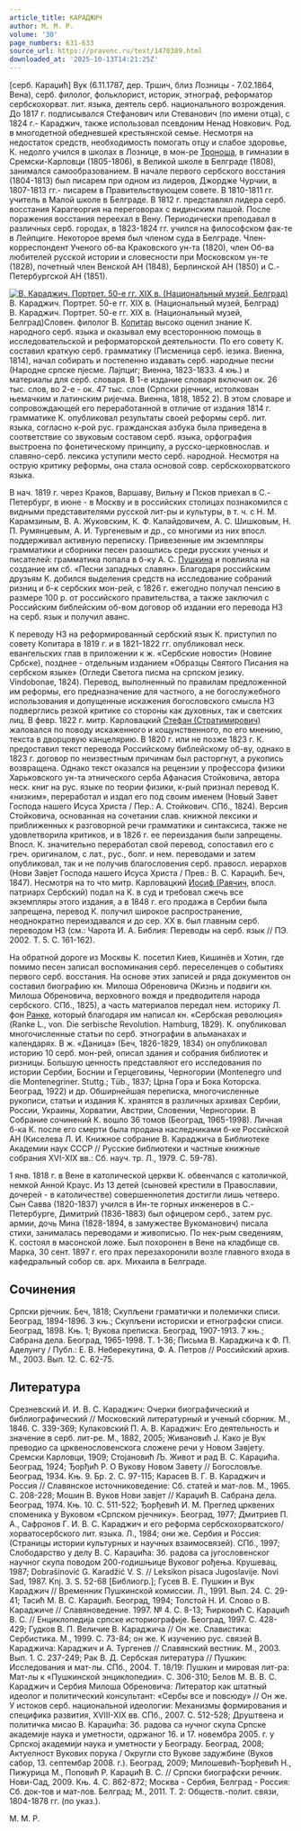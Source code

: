 ```yaml
---
article_title: КАРАДЖИЧ
author: М. М. Р.
volume: '30'
page_numbers: 631-633
source_url: https://pravenc.ru/text/1470389.html
downloaded_at: '2025-10-13T14:21:25Z'
---
```


[серб. Караџић] Вук (6.11.1787, дер. Тршич, близ Лозницы - 7.02.1864, Вена), серб. филолог, фольклорист, историк, этнограф, реформатор сербскохорват. лит. языка, деятель серб. национального возрождения. До 1817 г. подписывался Стефанович или Стеванович (по имени отца), с 1824 г.- Караджич, также использовал псевдоним Ненад Новкович. Род. в многодетной обедневшей крестьянской семье. Несмотря на недостаток средств, необходимость помогать отцу и слабое здоровье, К. недолго учился в школах в Лознице, в мон-ре [Троноша](https://pravenc.ru/text/Троноша.html), в гимназии в Сремски-Карловци (1805-1806), в Великой школе в Белграде (1808), занимался самообразованием. В начале первого сербского восстания (1804-1813) был писарем при одном из лидеров, Джордже Чурчии, в 1807-1813 гг.- писарем в Правительствующем совете. В 1810-1811 гг. учитель в Малой школе в Белграде. В 1812 г. представлял лидера серб. восстания Карагеоргия на переговорах с видинским пашой. После поражения восстания переехал в Вену. Периодически преподавал в различных серб. городах, в 1823-1824 гг. учился на философском фак-те в Лейпциге. Некоторое время был членом суда в Белграде. Член-корреспондент Ученого об-ва Краковского ун-та (1820), член Об-ва любителей русской истории и словесности при Московском ун-те (1828), почетный член Венской АН (1848), Берлинской АН (1850) и С.-Петербургской АН (1851).

[![В. Караджич. Портрет. 50-е гг. XIX в. (Национальный музей, Белград)](https://pravenc.ru/data/2012/09/11/1233263821/i200.jpg "Кликните для увеличения картинки")](https://pravenc.ru/data/2012/09/11/1233263821/i400.jpg)В. Караджич. Портрет. 50-е гг. XIX в. (Национальный музей, Белград)  
В. Караджич. Портрет. 50-е гг. XIX в. (Национальный музей, Белград)Словен. филолог В. [Копитар](https://pravenc.ru/text/Копитар.html) высоко оценил знание К. народного серб. языка и оказывал ему всестороннюю помощь в исследовательской и реформаторской деятельности. По его совету К. составил краткую серб. грамматику (Писменица серб. iезика. Виенна, 1814), начал собирать и постепенно издавать серб. народные песни (Народне српске пjесме. Лаjпциг; Виенна, 1823-1833. 4 књ.) и материалы для серб. словаря. В 1-е издание словаря включил ок. 26 тыс. слов, во 2-е - ок. 47 тыс. слов (Српски рjечник, истолкован њемачким и латинским риjечма. Виенна, 1818, 1852 2). В этом словаре и сопровождающей его переработанной в отличие от издания 1814 г. грамматике К. опубликовал результаты своей реформы серб. лит. языка, согласно к-рой рус. гражданская азбука была приведена в соответствие со звуковым составом серб. языка, орфография выстроена по фонетическому принципу, а русско-церковнослав. и славяно-серб. лексика уступили место серб. народной. Несмотря на острую критику реформы, она стала основой совр. сербскохорватского языка.

В нач. 1819 г. через Краков, Варшаву, Вильну и Псков приехал в С.-Петербург, в июне - в Москву и в российских столицах познакомился с видными представителями русской лит-ры и культуры, в т. ч. с Н. М. Карамзиным, В. А. Жуковским, К. Ф. Калайдовичем, А. С. Шишковым, Н. П. Румянцевым, А. И. Тургеневым и др., со многими из них впосл. поддерживал активную переписку. Привезенные им экземпляры грамматики и сборники песен разошлись среди русских ученых и писателей: грамматика попала в б-ку А. С. [Пушкина](https://pravenc.ru/text/Пушкина.html) и повлияла на создание им сб. «Песни западных славян». Благодаря российским друзьям К. добился выделения средств на исследование собраний ризниц и б-к сербских мон-рей, с 1826 г. ежегодно получал пенсию в размере 100 р. от российского правительства, а также заключил с Российским библейским об-вом договор об издании его перевода НЗ на серб. язык и получил аванс.

К переводу НЗ на реформированный сербский язык К. приступил по совету Копитара в 1819 г. и в 1821-1822 гг. опубликовал неск. евангельских глав в приложении к ж. «Сербские новости» (Новине Србске), позднее - отдельным изданием «Образцы Святого Писания на сербском языке» (Огледи Светога писма на српском jезику. Vindobonae, 1824). Перевод, выполненный по правилам предложенной им реформы, его предназначение для частного, а не богослужебного использования и допущенные искажения богословского смысла НЗ подверглись резкой критике со стороны как духовных, так и светских лиц. В февр. 1822 г. митр. Карловацкий [Стефан (Стратимирович)](<https://pravenc.ru/text/Стефан (Стратимирович).html>) жаловался по поводу искаженного и кощунственного, по его мнению, текста в дворцовую канцелярию. В 1820 г. или не позже 1823 г. К. предоставил текст перевода Российскому библейскому об-ву, однако в 1823 г. договор по неизвестным причинам был расторгнут, а рукопись возвращена. Однако текст оказался на рецензии у профессора физики Харьковского ун-та этнического серба Афанасия Стойковича, автора неск. книг на рус. языке по теории физики, к-рый признал перевод К. «низким», переработал и издал его под своим именем (Новый Завет Господа нашего Исуса Христа / Пер.: А. Стойкович. СПб., 1824). Версия Стойковича, основанная на сочетании слав. книжной лексики и приближенных к разговорной речи грамматики и синтаксиса, также не удовлетворила критиков, и в 1826 г. ее переиздания были запрещены. Впосл. К. значительно переработал свой перевод, сопоставил его с греч. оригиналом, с лат., рус., болг. и нем. переводами и затем опубликовал, так и не получив благословения серб. правосл. иерархов (Нови Завjет Господа нашего Исуса Христа / Прев.: В. С. Караџић. Беч, 1847). Несмотря на то что митр. Карловацкий [Иосиф (Раячич](<https://pravenc.ru/text/Иосиф (Раячич.html>), впосл. патриарх Сербский) подал на К. в суд и требовал сжечь все экземпляры этого издания, а в 1848 г. его продажа в Сербии была запрещена, перевод К. получил широкое распространение, неоднократно переиздавался и до сер. ХХ в. был главным серб. переводом НЗ (см.: Чарота И. А. Библия: Переводы на серб. язык // ПЭ. 2002. Т. 5. С. 161-162).

На обратной дороге из Москвы К. посетил Киев, Кишинёв и Хотин, где помимо песен записал воспоминания серб. переселенцев о событиях первого серб. восстания. На основе этих записей и ряда документов он составил биографию кн. Милоша Обреновича (Жизнь и подвиги кн. Милоша Обреновича, верховного вождя и предводителя народа сербского. СПб., 1825), а часть материалов передал нем. историку Л. фон [Ранке](https://pravenc.ru/text/Ранке.html), который благодаря им написал кн. «Сербская революция» (Ranke L., von. Die serbische Revolution. Hamburg, 1829). К. опубликовал многочисленные статьи по серб. этнографии в альманахах и календарях. В ж. «Даница» (Беч, 1826-1829, 1834) он опубликовал историю 10 серб. мон-рей, описал здания и собрания библиотек и ризницы. Большую ценность представляют его исследования по истории Сербии, Боснии и Герцеговины, Черногории (Montenegro und die Montenegriner. Stuttg.; Тüb., 1837; Црна Гора и Бока Которска. Београд, 1922) и др. Обширнейшая переписка, многочисленные рукописи, статьи и издания К. хранятся в различных архивах Сербии, России, Украины, Хорватии, Австрии, Словении, Черногории. В Собрание сочинений К. вошло 36 томов (Београд, 1965-1998). Личная б-ка К. после его смерти была продана наследниками б-ке Российской АН (Киселева Л. И. Книжное собрание В. Караджича в Библиотеке Академии наук СССР // Русские библиотеки и частные книжные собрания XVI-XIX вв.: Сб. науч. тр. Л., 1979. С. 59-78).

1 янв. 1818 г. в Вене в католической церкви К. обвенчался с католичкой, немкой Анной Краус. Из 13 детей (сыновей крестили в Православии, дочерей - в католичестве) совершеннолетия достигли лишь четверо. Сын Савва (1820-1837) учился в Ин-те горных инженеров в С.-Петербурге, Димитрий (1836-1883) был офицером серб., затем рус. армии, дочь Мина (1828-1894, в замужестве Вукоманович) писала стихи, занималась переводами и живописью. По нек-рым сведениям, К. состоял в масонской ложе. Был похоронен в Вене на кладбище св. Марка, 30 сент. 1897 г. его прах перезахоронили возле главного входа в кафедральный собор св. арх. Михаила в Белграде.

## Сочинения

Српски рjечник. Беч, 1818; Скупљени граматички и полемички списи. Београд, 1894-1896. 3 књ.; Скупљени историски и етнографски списи. Београд, 1898. Књ. 1; Вукова преписка. Београд, 1907-1913. 7 књ.; Сабрана дела. Београд, 1965-1998. Т. 1-36; Письма В. Караджича к Ф. П. Аделунгу / Публ.: Е. В. Неберекутина, Ф. А. Петров // Российский архив. М., 2003. Вып. 12. С. 62-75.

## Литература

Срезневский И. И. В. С. Караджич: Очерки биографический и библиографический // Московский литературный и ученый сборник. М., 1846. С. 339-369; Кулаковский П. А. В. Караджич: Его деятельность и значение в серб. лит-ре. М., 1882, 2005; Живановић J. Како jе Вук преводио са црквенословенскога сложене речи у Новом Завjету. Сремски Карловци, 1909; Стоjановић Љ. Живот и рад В. С. Караџића. Београд, 1924; Ђорђић P. O Вукову Новом Завету // Богословље. Београд, 1934. Књ. 9. Бр. 2. С. 97-115; Карасев В. Г. В. Караджич и Россия // Славянское источниковедение: Сб. статей и мат-лов. М., 1965. С. 208-228; Мошин В. Вуков Нови завjет // Караџић В. Сабрана дела. Београд, 1974. Књ. 10. С. 511-522; Ђорђевић И. М. Преглед црквених споменика у Вуковом «Српском рjечнику». Београд, 1977; Дмитриев П. А., Сафронов Г. И. В. С. Караджич и его реформа сербскохорватского/хорватосербского лит. языка. Л., 1984; они же. Сербия и Россия: (Страницы истории культурных и научных взаимосвязей). СПб., 1997; Слободарство у делу В. С. Караџића: Зб. радова са jугословенског научног скупа поводом 200-годишњице Вуковог рођења. Крушевац, 1987; Dobrašinović G. Karadžić V. S. // Leksikon pisaca Jugoslavije. Novi Sad, 1987. Knj. 3. S. 52-68 [Библиогр.]; Гусев В. Е. Пушкин и Вук Караджич // Временник Пушкинской комиссии. Л., 1991. Вып. 24. С. 29-41; Тасић М. В. С. Караџић. Београд, 1994; Толстой Н. И. Слово о В. Караджиче // Славяноведение. 1997. № 4. С. 8-13; Ћирковић С. Караџић В. С. // Енциклопедиjа српске историографиjе. Београд, 1997. С. 428-429; Гудков В. П. Величие В. Караджича // Он же. Славистика: Сербистика. М., 1999. С. 73-84; он же. К изучению рус. связей В. Караджича: Караджич и А. Тургенев // Славянский вестник. М., 2003. Вып. 1. С. 237-249; Рак В. Д. Сербская литература // Пушкин: Исследования и мат-лы. СПб., 2004. Т. 18/19: Пушкин и мировая лит-ра: Мат-лы к «Пушкинской энциклопедии». С. 306-310; Белов М. В. В. С. Караджич и Сербия Милоша Обреновича: Литератор как штатный идеолог и политический консультант: «Сербы все и повсюду» // Он же. У истоков серб. национальной идеологии: Механизмы формирования и специфика развития, XVIII-XIX вв. СПб., 2007. С. 512-528; Друштвена и политичка мисао В. Караџића: Зб. радова са нучног скупа Српске академиjе наука и уметности, одржаног 16. и 17. новембра 2005. г. у Српскоj академиjи наука и уметности у Београду. Београд, 2008; Актуелност Вукових порука / Округли сто Вукове задужбине (Вуков сабор, 13. септембар 2008. г.). Београд, 2009; Милошевић-Ђорђевић Н., Пижурица М., Поповић Р. Караџић В. С. // Српски биографски речник. Нови-Сад, 2009. Књ. 4. С. 862-872; Москва - Сербия, Белград - Россия: Сб. док-тов и мат-лов. Белград; М., 2011. Т. 2: Обществ.-полит. связи, 1804-1878 гг. (по указ.).

М. М. Р.
